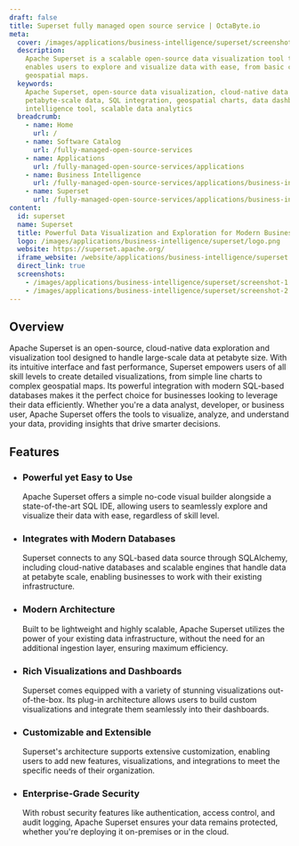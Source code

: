 ```yaml
---
draft: false
title: Superset fully managed open source service | OctaByte.io
meta:
  cover: /images/applications/business-intelligence/superset/screenshot-1.jpg
  description:
    Apache Superset is a scalable open-source data visualization tool that
    enables users to explore and visualize data with ease, from basic charts to advanced
    geospatial maps.
  keywords:
    Apache Superset, open-source data visualization, cloud-native data exploration,
    petabyte-scale data, SQL integration, geospatial charts, data dashboards, business
    intelligence tool, scalable data analytics
  breadcrumb:
    - name: Home
      url: /
    - name: Software Catalog
      url: /fully-managed-open-source-services
    - name: Applications
      url: /fully-managed-open-source-services/applications
    - name: Business Intelligence
      url: /fully-managed-open-source-services/applications/business-intelligence
    - name: Superset
      url: /fully-managed-open-source-services/applications/business-intelligence/superset
content:
  id: superset
  name: Superset
  title: Powerful Data Visualization and Exploration for Modern Businesses
  logo: /images/applications/business-intelligence/superset/logo.png
  website: https://superset.apache.org/
  iframe_website: /website/applications/business-intelligence/superset
  direct_link: true
  screenshots:
    - /images/applications/business-intelligence/superset/screenshot-1.jpg
    - /images/applications/business-intelligence/superset/screenshot-2.jpg
---
```


## Overview

Apache Superset is an open-source, cloud-native data exploration and visualization tool designed to handle large-scale data at petabyte size. With its intuitive interface and fast performance, Superset empowers users of all skill levels to create detailed visualizations, from simple line charts to complex geospatial maps. Its powerful integration with modern SQL-based databases makes it the perfect choice for businesses looking to leverage their data efficiently. Whether you're a data analyst, developer, or business user, Apache Superset offers the tools to visualize, analyze, and understand your data, providing insights that drive smarter decisions.

## Features

- ### Powerful yet Easy to Use

  Apache Superset offers a simple no-code visual builder alongside a state-of-the-art SQL IDE, allowing users to seamlessly explore and visualize their data with ease, regardless of skill level.

- ### Integrates with Modern Databases

  Superset connects to any SQL-based data source through SQLAlchemy, including cloud-native databases and scalable engines that handle data at petabyte scale, enabling businesses to work with their existing infrastructure.

- ### Modern Architecture

  Built to be lightweight and highly scalable, Apache Superset utilizes the power of your existing data infrastructure, without the need for an additional ingestion layer, ensuring maximum efficiency.

- ### Rich Visualizations and Dashboards

  Superset comes equipped with a variety of stunning visualizations out-of-the-box. Its plug-in architecture allows users to build custom visualizations and integrate them seamlessly into their dashboards.

- ### Customizable and Extensible

  Superset's architecture supports extensive customization, enabling users to add new features, visualizations, and integrations to meet the specific needs of their organization.

- ### Enterprise-Grade Security

  With robust security features like authentication, access control, and audit logging, Apache Superset ensures your data remains protected, whether you're deploying it on-premises or in the cloud.
